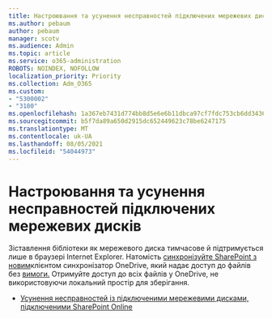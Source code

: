 ```yaml
---
title: Настроювання та усунення несправностей підключених мережевих дисків
ms.author: pebaum
author: pebaum
manager: scotv
ms.audience: Admin
ms.topic: article
ms.service: o365-administration
ROBOTS: NOINDEX, NOFOLLOW
localization_priority: Priority
ms.collection: Adm_O365
ms.custom:
- "5300002"
- "3180"
ms.openlocfilehash: 1a367eb7431d774bb8d5e6e6b11dbca97cf7fdc753cb6dd34363d6d73f1a9d1c
ms.sourcegitcommit: b5f7da89a650d2915dc652449623c78be6247175
ms.translationtype: MT
ms.contentlocale: uk-UA
ms.lasthandoff: 08/05/2021
ms.locfileid: "54044973"
---
```

# <a name="configure-and-troubleshoot-mapped-network-drives"></a>Настроювання та усунення несправностей підключених мережевих дисків

Зіставлення бібліотеки як мережевого диска тимчасове й підтримується лише в браузері Internet Explorer. Натомість [синхронізуйте SharePoint з новим](https://support.office.com/article/6de9ede8-5b6e-4503-80b2-6190f3354a88)клієнтом синхронізатор OneDrive, який надає доступ до файлів без [вимоги.](https://support.office.com/article/0e6860d3-d9f3-4971-b321-7092438fb38e) Отримуйте доступ до всіх файлів у OneDrive, не використовуючи локальний простір для зберігання.

- [Усунення несправностей із підключеними мережевими дисками, підключеними SharePoint Online](https://docs.microsoft.com/sharepoint/support/administration/troubleshoot-mapped-network-drives)
